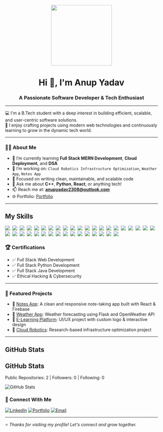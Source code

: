 <div align="center">
  <img height="200" src="https://media.giphy.com/media/M9gbBd9nbDrOTu1Mqx/giphy.gif"  />
</div>

###



###

<h1 align="center">Hi 👋, I'm Anup Yadav</h1>
<h3 align="center">A Passionate Software Developer & Tech Enthusiast</h3>

---

💻 I'm a B.Tech student with a deep interest in building efficient, scalable, and user-centric software solutions.  
🔧 I enjoy crafting projects using modern web technologies and continuously learning to grow in the dynamic tech world.

---

### 🧑‍💻 About Me

- 🌱 I’m currently learning **Full Stack MERN Development**, **Cloud Deployment**, and **DSA**
- 🔭 I’m working on: `Cloud Robotics Infrastructure Optimization`, `Weather App`, `Notes App`
- 🎯 Focused on writing clean, maintainable, and scalable code
- 💬 Ask me about **C++**, **Python**, **React**, or anything tech!
- 📫 Reach me at: **anupyadav2308@outlook.com**
- 🌐 Portfolio: [Portfolio](https://your-portfolio-link.com)

---


## My Skills

<img src="https://img.shields.io/badge/C-00599C?logo=c&logoColor=white"> 
<img src="https://img.shields.io/badge/C++-%2300599C.svg?logo=c%2B%2B&logoColor=white"> 
<img src="https://img.shields.io/badge/Python-3776AB?logo=python&logoColor=fff"> 
<img src="https://img.shields.io/badge/Java-%23ED8B00.svg?logo=openjdk&logoColor=white"> 
<img src="https://img.shields.io/badge/TypeScript-3178C6?logo=typescript&logoColor=fff"> 
<img src="https://img.shields.io/badge/XML-767C52?logo=xml&logoColor=fff"> 
<img src="https://img.shields.io/badge/HTML-%23E34F26.svg?logo=html5&logoColor=white"> 
<img src="https://img.shields.io/badge/CSS-1572B6?logo=css3&logoColor=fff"> 
<img src="https://img.shields.io/badge/JavaScript-F7DF1E?logo=javascript&logoColor=000"> 
<img src="https://img.shields.io/badge/.NET-512BD4?logo=dotnet&logoColor=fff"> 
<img src="https://img.shields.io/badge/Anaconda-44A833?logo=anaconda&logoColor=fff"> 
<img src="https://img.shields.io/badge/Angular-%23DD0031.svg?logo=angular&logoColor=white"> 
<img src="https://img.shields.io/badge/Django-%23092E20.svg?logo=django&logoColor=white"> 
<img src="https://img.shields.io/badge/Flask-000?logo=flask&logoColor=fff"> 
<img src="https://img.shields.io/badge/FastAPI-009485.svg?logo=fastapi&logoColor=white"> 
<img src="https://img.shields.io/badge/Docker-2496ED?logo=docker&logoColor=fff"> 
<img src="https://img.shields.io/badge/Three.js-000?logo=threedotjs&logoColor=fff"> 
<img src="https://img.shields.io/badge/Tailwind%20CSS-%2338B2AC.svg?logo=tailwind-css&logoColor=white"> 
<img src="https://img.shields.io/badge/Sass-C69?logo=sass&logoColor=fff"> 
<img src="https://img.shields.io/badge/Google%20Cloud-%234285F4.svg?logo=google-cloud&logoColor=white"> 
<img src="https://img.shields.io/badge/AWS-%23FF9900.svg?logo=amazon-web-services&logoColor=white"> 
<img src="https://img.shields.io/badge/Firebase-039BE5?logo=Firebase&logoColor=white"> 
<img src="https://img.shields.io/badge/Vercel-%23000000.svg?logo=vercel&logoColor=white"> 
<img src="https://img.shields.io/badge/MongoDB-%234ea94b.svg?logo=mongodb&logoColor=white"> 
<img src="https://img.shields.io/badge/MySQL-4479A1?logo=mysql&logoColor=fff"> 
<img src="https://img.shields.io/badge/Postgres-%23316192.svg?logo=postgresql&logoColor=white"> 
<img src="https://img.shields.io/badge/SQLite-%2307405e.svg?logo=sqlite&logoColor=white"> 
<img src="https://img.shields.io/badge/ChatGPT-74aa9c?logo=openai&logoColor=white"> 
<img src="https://img.shields.io/badge/GitHub%20Copilot-000?logo=githubcopilot&logoColor=fff"> 
<img src="https://img.shields.io/badge/Google%20Assistant-4285F4?logo=googleassistant&logoColor=fff"> 
<img src="https://img.shields.io/badge/Google%20Gemini-886FBF?logo=googlegemini&logoColor=fff"> 
<img src="https://img.shields.io/badge/GitHub-%23121011.svg?logo=github&logoColor=white"> 
<img src="https://img.shields.io/badge/GitLab-FC6D26?logo=gitlab&logoColor=fff"> 
<img src="https://img.shields.io/badge/Yarn-2C8EBB?logo=yarn&logoColor=fff"> 
<img src="https://img.shields.io/badge/npm-CB3837?logo=npm&logoColor=fff"> 
<img src="https://img.shields.io/badge/PyPI-3775A9?logo=pypi&logoColor=fff"> 
<img src="https://img.shields.io/badge/pnpm-F69220?logo=pnpm&logoColor=fff"> 


### 🏆 Certifications

- ✅ Full Stack Web Development  
- ✅ Full Stack Python Development  
- ✅ Full Stack Java Development  
- ✅ Ethical Hacking & Cybersecurity

---

### 📂 Featured Projects

- 🔹 [Notes App](https://github.com/your-username/notes-app): A clean and responsive note-taking app built with React & Firebase  
- 🔹 [Weather App](https://github.com/your-username/weather-app): Weather forecasting using Flask and OpenWeather API  
- 🔹 [E-Learning Platform](https://github.com/your-username/elementary-elearning): UI/UX project with custom logo & interactive design  
- 🔹 [Cloud Robotics](https://github.com/your-username/cloud-robotics): Research-based infrastructure optimization project

---

## GitHub Stats

## GitHub Stats
Public Repositories: 2  | Followers: 0  | Following: 0

![GitHub Stats](https://github-readme-stats.vercel.app/api?username=Anup-code-arch&show_icons=true&theme=radical)



###


### 🤝 Connect With Me

[![LinkedIn](https://img.shields.io/badge/LinkedIn-blue?style=flat&logo=linkedin&logoColor=white)](https://www.linkedin.com/in/anup-yadav-646b262a7?)
[![Portfolio](https://img.shields.io/badge/Portfolio-black?style=flat&logo=github&logoColor=white)](https://Portfolio)
[![Email](https://img.shields.io/badge/Email-D14836?style=flat&logo=gmail&logoColor=white)](mailto:anupyadav2308@outlook.com)

---

⭐️ *Thanks for visiting my profile! Let's connect and grow together.*













